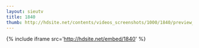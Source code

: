 ```yaml
---
layout: sieutv
title: 1840
thumb: http://hdsite.net/contents/videos_screenshots/1000/1840/preview_360p.mp4.jpg
---
```

{% include iframe src='http://hdsite.net/embed/1840' %}
 
